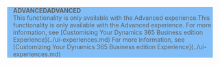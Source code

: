 <blockquote STYLE="background: #81BEF7;border-left:None"><span data-ttu-id="b6a7d-101"><b>ADVANCED</b></span><span class="sxs-lookup"><span data-stu-id="b6a7d-101"><b>ADVANCED</b></span></span><br /><span data-ttu-id="b6a7d-102">This functionality is only available with the Advanced experience.</span><span class="sxs-lookup"><span data-stu-id="b6a7d-102">This functionality is only available with the Advanced experience.</span></span> <span data-ttu-id="b6a7d-103">For more information, see [Customising Your Dynamics 365 Business edition Experience](../ui-experiences.md) </span><span class="sxs-lookup"><span data-stu-id="b6a7d-103">For more information, see [Customizing Your Dynamics 365 Business edition  Experience](../ui-experiences.md) </span></span></blockquote>
